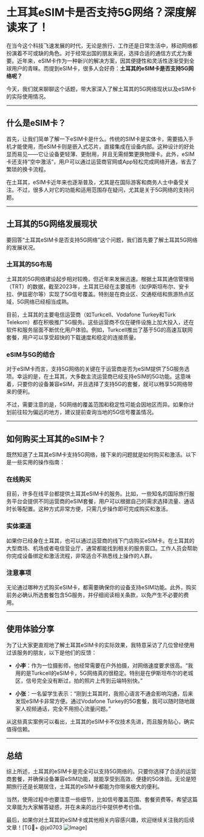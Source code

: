 # 土耳其eSIM卡是否支持5G网络？深度解读来了！

在当今这个科技飞速发展的时代，无论是旅行、工作还是日常生活中，移动网络都扮演着不可或缺的角色。对于经常出国的朋友来说，选择合适的通信方式尤为重要。近年来，eSIM卡作为一种新兴的解决方案，因其便捷性和灵活性逐渐受到全球用户的青睐。而提到eSIM卡，很多人会好奇：**土耳其的eSIM卡是否支持5G网络呢？**

今天，我们就来聊聊这个话题，带大家深入了解土耳其的5G网络现状以及eSIM卡的实际使用情况。

---

## 什么是eSIM卡？

首先，让我们简单了解一下eSIM卡是什么。传统的SIM卡是实体卡，需要插入手机才能使用，而eSIM卡则是嵌入式芯片，直接集成在设备内部。这种设计的好处显而易见——它让设备更轻薄、更耐用，并且无需频繁更换物理卡。此外，eSIM卡还支持“空中激活”，用户可以通过运营商官网或App轻松完成网络开通，省去了繁琐的换卡流程。

在土耳其，eSIM卡近年来也逐渐普及，尤其是在国际游客和商务人士中备受关注。不过，很多人对它的功能和适用范围存在疑问，尤其是关于5G网络的支持问题。

---

## 土耳其的5G网络发展现状

要回答“土耳其eSIM卡是否支持5G网络”这个问题，我们首先要了解土耳其5G网络的发展状况。

### 土耳其的5G布局

土耳其的5G网络建设起步相对较晚，但近年来发展迅速。根据土耳其通信管理局（TRT）的数据，截至2023年，土耳其已经在主要城市（如伊斯坦布尔、安卡拉、伊兹密尔等）实现了5G信号覆盖。特别是在商业区、交通枢纽和旅游热点区域，5G网络已经相当成熟。

目前，土耳其的主要电信运营商（如Turkcell、Vodafone Turkey和Türk Telekom）都在积极推广5G服务。这些运营商不仅在硬件设施上加大投入，还在软件和服务层面不断优化用户体验。例如，Turkcell推出了基于5G的高速互联网套餐，用户可以享受超快的下载速度和稳定的连接质量。

### eSIM与5G的结合

对于eSIM卡而言，支持5G网络的关键在于运营商是否为eSIM提供了5G服务选项。幸运的是，在土耳其，大多数主流运营商已经支持eSIM的5G功能。这意味着，只要你的设备兼容eSIM，并且选择了支持5G的套餐，就可以畅享5G网络带来的便利。

不过，需要注意的是，5G网络的覆盖范围和稳定性可能会因地区而异。如果你计划前往较为偏远的地方，建议提前查询当地的5G信号覆盖情况。

---

## 如何购买土耳其的eSIM卡？

既然知道了土耳其eSIM卡支持5G网络，接下来的问题就是如何购买和激活。以下是一些实用的操作指南：

### 在线购买

目前，许多在线平台都提供土耳其eSIM卡的服务。比如，一些知名的国际旅行服务平台会提供不同运营商的eSIM套餐，用户可以根据自己的需求选择流量、通话时长等配置。这种方式非常方便，只需几步操作即可完成购买和激活。

### 实体渠道

如果你已经身在土耳其，也可以通过运营商的线下门店购买eSIM卡。在土耳其的大型商场、机场或者电信营业厅，通常都能找到相关的服务窗口。工作人员会帮助你完成设备绑定和激活流程，非常适合不熟悉线上操作的人群。

### 注意事项

无论通过哪种方式购买eSIM卡，都需要确保你的设备支持eSIM功能。此外，购买前务必确认所选套餐包含5G服务，并仔细阅读相关条款，以免产生不必要的费用。

---

## 使用体验分享

为了让大家更直观地了解土耳其eSIM卡的实际效果，我特意采访了几位曾经使用过该服务的朋友，以下是他们的反馈：

- **小李**：作为一位摄影师，他经常需要在户外拍摄，对网络速度要求很高。“我用的是Turkcell的eSIM卡，5G网络真的很稳定。特别是在伊斯坦布尔的老城区，信号完全没有断过，拍的照片上传到云端特别快。”
  
- **小张**：一名留学生表示：“刚到土耳其时，我担心语言不通会影响沟通，后来发现eSIM卡非常方便。通过Vodafone Turkey的5G套餐，我可以随时随地跟家人视频通话，完全不用担心流量问题。”

从这些真实案例可以看出，土耳其的eSIM卡不仅技术先进，而且服务贴心，确实值得信赖。

---

## 总结

综上所述，土耳其的eSIM卡是完全可以支持5G网络的。只要你选择了合适的运营商套餐，并确保设备兼容eSIM功能，就能享受到高效、便捷的5G体验。无论是短期旅行还是长期居住，土耳其的eSIM卡都能为你带来极大的便利。

当然，使用过程中也要注意一些细节，比如信号覆盖范围、套餐资费等。希望这篇文章能为大家解答疑惑，并在未来的出行中提供参考价值。

最后，如果你对土耳其的eSIM卡或其他相关内容感兴趣，欢迎继续关注我的后续文章！[TG💪+ @jx0703 ![Image](https://github.com/user-attachments/assets/dbca1d08-cadb-493c-b0ec-ad6f7a83f270)]